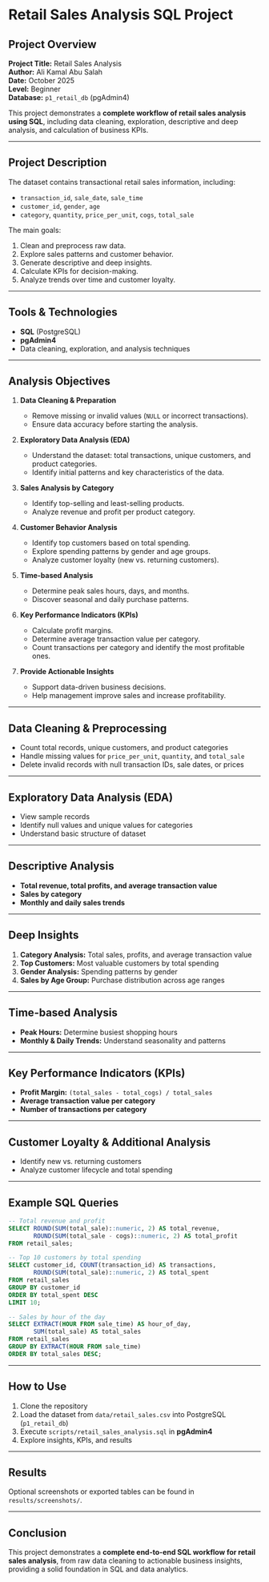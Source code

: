 # Retail Sales Analysis SQL Project

## Project Overview
**Project Title:** Retail Sales Analysis  
**Author:** Ali Kamal Abu Salah  
**Date:** October 2025  
**Level:** Beginner  
**Database:** `p1_retail_db` (pgAdmin4)  

This project demonstrates a **complete workflow of retail sales analysis using SQL**, including data cleaning, exploration, descriptive and deep analysis, and calculation of business KPIs.

---

## Project Description
The dataset contains transactional retail sales information, including:

- `transaction_id`, `sale_date`, `sale_time`  
- `customer_id`, `gender`, `age`  
- `category`, `quantity`, `price_per_unit`, `cogs`, `total_sale`

The main goals:

1. Clean and preprocess raw data.  
2. Explore sales patterns and customer behavior.  
3. Generate descriptive and deep insights.  
4. Calculate KPIs for decision-making.  
5. Analyze trends over time and customer loyalty.

---

## Tools & Technologies
- **SQL** (PostgreSQL)  
- **pgAdmin4**  
- Data cleaning, exploration, and analysis techniques  

---

## Analysis Objectives
1. **Data Cleaning & Preparation**
   - Remove missing or invalid values (`NULL` or incorrect transactions).
   - Ensure data accuracy before starting the analysis.

2. **Exploratory Data Analysis (EDA)**
   - Understand the dataset: total transactions, unique customers, and product categories.
   - Identify initial patterns and key characteristics of the data.

3. **Sales Analysis by Category**
   - Identify top-selling and least-selling products.
   - Analyze revenue and profit per product category.

4. **Customer Behavior Analysis**
   - Identify top customers based on total spending.
   - Explore spending patterns by gender and age groups.
   - Analyze customer loyalty (new vs. returning customers).

5. **Time-based Analysis**
   - Determine peak sales hours, days, and months.
   - Discover seasonal and daily purchase patterns.

6. **Key Performance Indicators (KPIs)**
   - Calculate profit margins.
   - Determine average transaction value per category.
   - Count transactions per category and identify the most profitable ones.

7. **Provide Actionable Insights**
   - Support data-driven business decisions.
   - Help management improve sales and increase profitability.

---

## Data Cleaning & Preprocessing
- Count total records, unique customers, and product categories  
- Handle missing values for `price_per_unit`, `quantity`, and `total_sale`  
- Delete invalid records with null transaction IDs, sale dates, or prices  

---

## Exploratory Data Analysis (EDA)
- View sample records  
- Identify null values and unique values for categories  
- Understand basic structure of dataset  

---

## Descriptive Analysis
- **Total revenue, total profits, and average transaction value**  
- **Sales by category**  
- **Monthly and daily sales trends**  

---

## Deep Insights
1. **Category Analysis:** Total sales, profits, and average transaction value  
2. **Top Customers:** Most valuable customers by total spending  
3. **Gender Analysis:** Spending patterns by gender  
4. **Sales by Age Group:** Purchase distribution across age ranges  

---

## Time-based Analysis
- **Peak Hours:** Determine busiest shopping hours  
- **Monthly & Daily Trends:** Understand seasonality and patterns  

---

## Key Performance Indicators (KPIs)
- **Profit Margin:** `(total_sales - total_cogs) / total_sales`  
- **Average transaction value per category**  
- **Number of transactions per category**

---

## Customer Loyalty & Additional Analysis
- Identify new vs. returning customers  
- Analyze customer lifecycle and total spending  

---

## Example SQL Queries
```sql
-- Total revenue and profit
SELECT ROUND(SUM(total_sale)::numeric, 2) AS total_revenue,
       ROUND(SUM(total_sale - cogs)::numeric, 2) AS total_profit
FROM retail_sales;

-- Top 10 customers by total spending
SELECT customer_id, COUNT(transaction_id) AS transactions,
       ROUND(SUM(total_sale)::numeric, 2) AS total_spent
FROM retail_sales
GROUP BY customer_id
ORDER BY total_spent DESC
LIMIT 10;

-- Sales by hour of the day
SELECT EXTRACT(HOUR FROM sale_time) AS hour_of_day,
       SUM(total_sale) AS total_sales
FROM retail_sales
GROUP BY EXTRACT(HOUR FROM sale_time)
ORDER BY total_sales DESC;
```

---

## How to Use
1. Clone the repository  
2. Load the dataset from `data/retail_sales.csv` into PostgreSQL (`p1_retail_db`)  
3. Execute `scripts/retail_sales_analysis.sql` in **pgAdmin4**  
4. Explore insights, KPIs, and results  

---

## Results
Optional screenshots or exported tables can be found in `results/screenshots/`.

---

## Conclusion
This project demonstrates a **complete end-to-end SQL workflow for retail sales analysis**, from raw data cleaning to actionable business insights, providing a solid foundation in SQL and data analytics.



